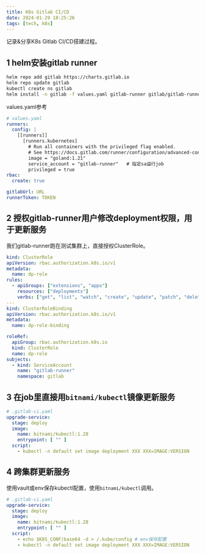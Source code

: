```yaml
---
title: K8s Gitlab CI/CD
date: 2024-01-29 18:25:26
tags: [tech, k8s]
---
```


记录&分享K8s Gitlab CI/CD搭建过程。


<!-- more -->

## 1 helm安装gitlab runner
```sh
helm repo add gitlab https://charts.gitlab.io
helm repo update gitlab
kubectl create ns gitlab
helm install -n gitlab -f values.yaml gitlab-runner gitlab/gitlab-runner
```

values.yaml参考
``` yaml
# values.yaml
runners:
  config: |
    [[runners]]
      [runners.kubernetes]
        # Run all containers with the privileged flag enabled.
        # See https://docs.gitlab.com/runner/configuration/advanced-configuration.html#the-runnerskubernetes-section for details.
        image = "goland:1.21"
        service_account = "gitlab-runner"   # 指定sa运行job
        privileged = true
rbac:
  create: true

gitlabUrl: URL
runnerToken: TOKEN
```

## 2 授权gitlab-runner用户修改deployment权限，用于更新服务

我们gitlab-runner跑在测试集群上，直接授权ClusterRole。
```yaml
kind: ClusterRole
apiVersion: rbac.authorization.k8s.io/v1
metadata:
  name: dp-role
rules:
  - apiGroups: ["extensions", "apps"]
    resources: ["deployments"]
    verbs: ["get", "list", "watch", "create", "update", "patch", "delete"]
---
kind: ClusterRoleBinding
apiVersion: rbac.authorization.k8s.io/v1
metadata:
  name: dp-role-binding

roleRef:
  apiGroup: rbac.authorization.k8s.io
  kind: ClusterRole
  name: dp-role
subjects:
  - kind: ServiceAccount
    name: "gitlab-runner"
    namespace: gitlab
```

## 3 在job里直接用`bitnami/kubectl`镜像更新服务
```yaml
# .gitlab-ci.yaml
upgrade-service:
  stage: deploy
  image:
    name: bitnami/kubectl:1.28
    entrypoint: [ "" ]
  script:
    - kubectl -n default set image deployment XXX XXX=IMAGE:VERSION
```

## 4 跨集群更新服务

使用vault或env保存kubectl配置，使用`bitnami/kubectl`调用。
``` yaml
# .gitlab-ci.yaml
upgrade-service:
  stage: deploy
  image:
    name: bitnami/kubectl:1.28
    entrypoint: [ "" ]
  script:
    - echo $K8S_CONF|base64 -d > /.kube/config # env保存配置
    - kubectl -n default set image deployment XXX XXX=IMAGE:VERSION
```